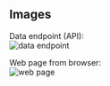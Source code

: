 
## Images
Data endpoint (API):  
![data endpoint](https://i.imgur.com/C1Tsal0.png)

Web page from browser:  
![web page](https://i.imgur.com/IKfawIU.png)